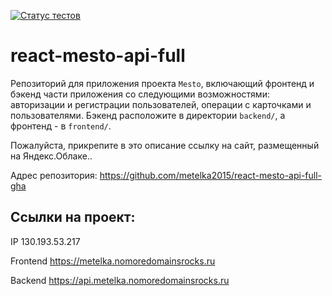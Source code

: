 [![Статус тестов](../../actions/workflows/tests.yml/badge.svg)](../../actions/workflows/tests.yml)

# react-mesto-api-full
Репозиторий для приложения проекта `Mesto`, включающий фронтенд и бэкенд части приложения со следующими возможностями: авторизации и регистрации пользователей, операции с карточками и пользователями. Бэкенд расположите в директории `backend/`, а фронтенд - в `frontend/`. 
  
Пожалуйста, прикрепите в это описание ссылку на сайт, размещенный на Яндекс.Облаке..

Адрес репозитория: https://github.com/metelka2015/react-mesto-api-full-gha

## Ссылки на проект:

IP 130.193.53.217

Frontend https://metelka.nomoredomainsrocks.ru

Backend https://api.metelka.nomoredomainsrocks.ru
